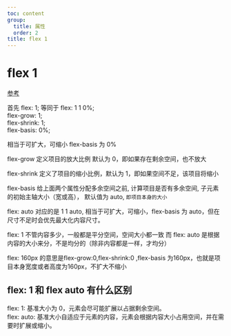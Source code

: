 ```yaml
---
toc: content
group:
  title: 属性
  order: 2
title: flex 1
---
```


# flex 1

<a href="https://juejin.cn/post/6971010647492395044?searchId=2023120520375076560F4741B057041E52
">参考</a>

首先 flex: 1; 等同于 flex: 1 1 0%;  
flex-grow: 1;   
flex-shrink: 1;  
 flex-basis: 0%;  

相当于可扩大，可缩小 flex-basis 为 0%

flex-grow 定义项目的放大比例 默认为 0，即如果存在剩余空间，也不放大

flex-shrink 定义了项目的缩小比例，默认为 1，即如果空间不足，该项目将缩小

flex-basis 给上面两个属性分配多余空间之前, 计算项目是否有多余空间, 子元素的初始主轴大小（宽或高）， 默认值为 auto, `即项目本身的大小`

flex: auto 对应的是 1 1 auto, 相当于可扩大，可缩小，flex-basis 为 auto，但在尺寸不足时会优先最大化内容尺寸。

flex: 1 不管内容多少，一般都是平分空间，空间大小都一致
而 flex: auto 是根据内容的大小来分，不是均分的（除非内容都是一样，才均分）  

flex: 160px 的意思是flex-grow:0,flex-shrink:0 ,flex-basis 为160px，也就是项目本身宽度或者高度为160px，不扩大不缩小

## flex: 1 和 flex auto 有什么区别

flex: 1: 基准大小为 0，元素会尽可能扩展以占据剩余空间。  
flex: auto: 基准大小自适应于元素的内容，元素会根据内容大小占用空间，并在需要时扩展或缩小。

